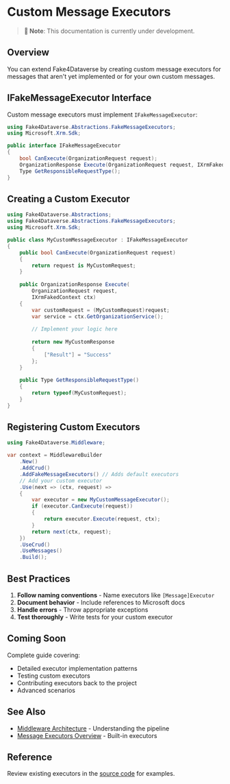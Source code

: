 # Custom Message Executors

> **📝 Note**: This documentation is currently under development.

## Overview

You can extend Fake4Dataverse by creating custom message executors for messages that aren't yet implemented or for your own custom messages.

## IFakeMessageExecutor Interface

Custom message executors must implement `IFakeMessageExecutor`:

```csharp
using Fake4Dataverse.Abstractions.FakeMessageExecutors;
using Microsoft.Xrm.Sdk;

public interface IFakeMessageExecutor
{
    bool CanExecute(OrganizationRequest request);
    OrganizationResponse Execute(OrganizationRequest request, IXrmFakedContext ctx);
    Type GetResponsibleRequestType();
}
```

## Creating a Custom Executor

```csharp
using Fake4Dataverse.Abstractions;
using Fake4Dataverse.Abstractions.FakeMessageExecutors;
using Microsoft.Xrm.Sdk;

public class MyCustomMessageExecutor : IFakeMessageExecutor
{
    public bool CanExecute(OrganizationRequest request)
    {
        return request is MyCustomRequest;
    }
    
    public OrganizationResponse Execute(
        OrganizationRequest request, 
        IXrmFakedContext ctx)
    {
        var customRequest = (MyCustomRequest)request;
        var service = ctx.GetOrganizationService();
        
        // Implement your logic here
        
        return new MyCustomResponse
        {
            ["Result"] = "Success"
        };
    }
    
    public Type GetResponsibleRequestType()
    {
        return typeof(MyCustomRequest);
    }
}
```

## Registering Custom Executors

```csharp
using Fake4Dataverse.Middleware;

var context = MiddlewareBuilder
    .New()
    .AddCrud()
    .AddFakeMessageExecutors() // Adds default executors
    // Add your custom executor
    .Use(next => (ctx, request) =>
    {
        var executor = new MyCustomMessageExecutor();
        if (executor.CanExecute(request))
        {
            return executor.Execute(request, ctx);
        }
        return next(ctx, request);
    })
    .UseCrud()
    .UseMessages()
    .Build();
```

## Best Practices

1. **Follow naming conventions** - Name executors like `[Message]Executor`
2. **Document behavior** - Include references to Microsoft docs
3. **Handle errors** - Throw appropriate exceptions
4. **Test thoroughly** - Write tests for your custom executor

## Coming Soon

Complete guide covering:
- Detailed executor implementation patterns
- Testing custom executors
- Contributing executors back to the project
- Advanced scenarios

## See Also

- [Middleware Architecture](../concepts/middleware.md) - Understanding the pipeline
- [Message Executors Overview](../messages/README.md) - Built-in executors

## Reference

Review existing executors in the [source code](https://github.com/rnwood/Fake4Dataverse/tree/main/Fake4DataverseCore/src/Fake4Dataverse.Core/FakeMessageExecutors) for examples.
